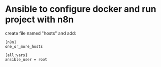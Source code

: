 # Ansible to configure docker and run project with n8n

create file named "hosts" and add:
```text
[n8n]
one_or_more_hosts

[all:vars]
ansible_user = root
```
